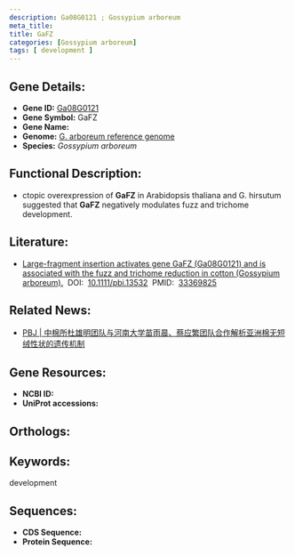 ```yaml
---
description: Ga08G0121 ; Gossypium arboreum
meta_title:
title: GaFZ
categories: [Gossypium arboreum]
tags: [ development ]
---
```


## Gene Details:
- **Gene ID:**	[Ga08G0121]()
- **Gene Symbol:** GaFZ
- **Gene Name:** 
- **Genome:** [G. arboreum reference genome ]()
- **Species:** *Gossypium arboreum*

## Functional Description:
   - ctopic overexpression of **GaFZ** in Arabidopsis thaliana and G. hirsutum suggested that **GaFZ** negatively modulates fuzz and trichome development.

## Literature:
   - [Large-fragment insertion activates gene GaFZ (Ga08G0121) and is associated with the fuzz and trichome reduction in cotton (Gossypium arboreum).]( https://onlinelibrary.wiley.com/doi/10.1111/pbi.13532)&nbsp;&nbsp;DOI:&nbsp;&nbsp;[10.1111/pbi.13532](https://onlinelibrary.wiley.com/doi/10.1111/pbi.13532)&nbsp;&nbsp;PMID:&nbsp;&nbsp;[33369825](https://pubmed.ncbi.nlm.nih.gov/33369825/)

## Related News:
   - [PBJ | 中棉所杜雄明团队与河南大学苗雨晨、蔡应繁团队合作解析亚洲棉无短绒性状的遗传机制](https://mp.weixin.qq.com/s?__biz=Mzg3MDEwNDEyMg==&mid=2247502661&idx=2&sn=e489ec7ada3719e9b76fdaec7fbc44b6&chksm=ce906610f9e7ef06bb76f3d816090caf1fec954214619d89866aaaa0357e768017df249e57b0&scene=27#wechat_redirect)

## Gene Resources:
- **NCBI ID:** [](https://www.ncbi.nlm.nih.gov/gene/?term=)
- **UniProt accessions:** [](https://www.uniprot.org/uniprotkb//entry)

## Orthologs:


## Keywords:
development

## Sequences:
- **CDS Sequence:**
- **Protein Sequence:**
